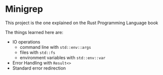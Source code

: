 # Minigrep

This project is the one explained on the Rust Programming Language book

The things learned here are:

* IO operations
    - command line with `std::env::args`
    - files with `std::fs`
    - environment variables with `std::env::var`
* Error Handling with `Result<>`
* Standard error redirection